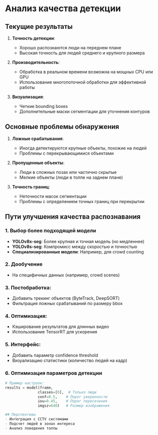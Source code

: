 # Анализ качества детекции

## Текущие результаты

1. **Точность детекции**: 
   - Хорошо распознаются люди на переднем плане
   - Высокая точность для людей среднего и крупного размера

2. **Производительность**:
   - Обработка в реальном времени возможна на мощных CPU или GPU
   - Использование многопоточной обработки для эффективной работы

3. **Визуализация**:
   - Четкие bounding boxes
   - Дополнительные маски сегментации для уточнения контуров

## Основные проблемы обнаружения

1. **Ложные срабатывания**:
   - Иногда детектируются крупные объекты, похожие на людей
   - Проблемы с перекрывающимися объектами

2. **Пропущенные объекты**:
   - Люди в сложных позах или частично скрытые
   - Мелкие объекты (люди в толпе на заднем плане)

3. **Точность границ**:
   - Неточности масок сегментации
   - Проблемы с определением точных границ при перекрытии

## Пути улучшения качества распознавания

### 1. **Выбор более подходящей модели**

- **YOLOv8x-seg**: Более крупная и точная модель (но медленнее)
- **YOLOv8s-seg**: Компромисс между скоростью и точностью
- **Специализированные модели**: Например, для crowd counting

### 2. **Дообучение**

- На специфичных данных (например, crowd scenes)


### 3. **Постобработка:**
   - Добавить трекинг объектов (ByteTrack, DeepSORT)
   - Фильтрация ложных срабатываний по размеру bbox

### 4. **Оптимизация:**
   - Кэширование результатов для длинных видео
   - Использование TensorRT для ускорения

### 5. **Интерфейс:**
   - Добавить параметр confidence threshold
   - Визуализацию статистики (количество людей на кадр)

### 6. **Оптимизация параметров детекции**

```python
# Пример настроек:
results = model(frame, 
               classes=[0],  # Только люди
               conf=0.5,    # Порог уверенности
               iou=0.45,    # Порог пересечения
               imgsz=640)   # Размер изображения

## Перспективы
- Интеграция с CCTV системами
- Подсчет людей в зонах интереса
- Анализ поведения толпы